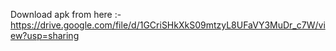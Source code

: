 Download apk from here :- https://drive.google.com/file/d/1GCriSHkXkS09mtzyL8UFaVY3MuDr_c7W/view?usp=sharing
